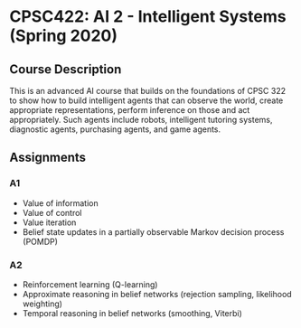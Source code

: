 # CPSC422: AI 2 - Intelligent Systems (Spring 2020)

## Course Description
This is an advanced AI course that builds on the foundations of CPSC 322 to show how to build intelligent agents that can observe the world, create appropriate representations, perform inference on those and act appropriately. Such agents include robots, intelligent tutoring systems, diagnostic agents, purchasing agents, and game agents.

## Assignments

### A1
- Value of information
- Value of control
- Value iteration
- Belief state updates in a partially observable Markov decision process (POMDP)

### A2
- Reinforcement learning (Q-learning)
- Approximate reasoning in belief networks (rejection sampling, likelihood weighting)
- Temporal reasoning in belief networks (smoothing, Viterbi)